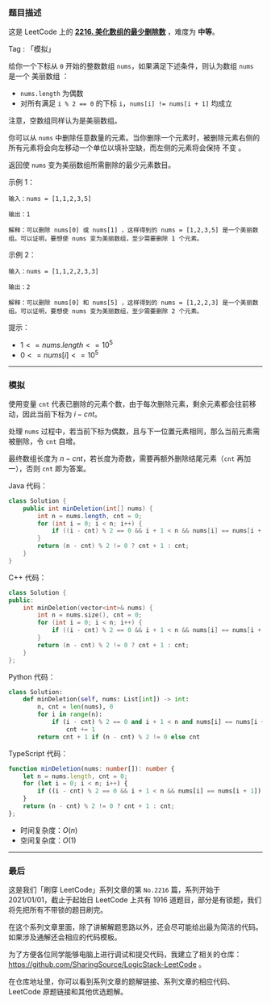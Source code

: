 ### 题目描述

这是 LeetCode 上的 **[2216. 美化数组的最少删除数](https://leetcode.cn/problems/minimum-deletions-to-make-array-beautiful/solutions/2535327/gong-shui-san-xie-zhi-ji-ben-zhi-de-ji-j-dk05/)** ，难度为 **中等**。

Tag : 「模拟」



给你一个下标从 `0` 开始的整数数组 `nums`，如果满足下述条件，则认为数组 `nums` 是一个 美丽数组 ：

* `nums.length` 为偶数
* 对所有满足 `i % 2 == 0` 的下标 `i`，`nums[i] != nums[i + 1]` 均成立

注意，空数组同样认为是美丽数组。

你可以从 `nums` 中删除任意数量的元素。当你删除一个元素时，被删除元素右侧的所有元素将会向左移动一个单位以填补空缺，而左侧的元素将会保持 不变 。

返回使 `nums` 变为美丽数组所需删除的最少元素数目。

示例 1：
```
输入：nums = [1,1,2,3,5]

输出：1

解释：可以删除 nums[0] 或 nums[1] ，这样得到的 nums = [1,2,3,5] 是一个美丽数组。可以证明，要想使 nums 变为美丽数组，至少需要删除 1 个元素。
```
示例 2：
```
输入：nums = [1,1,2,2,3,3]

输出：2

解释：可以删除 nums[0] 和 nums[5] ，这样得到的 nums = [1,2,2,3] 是一个美丽数组。可以证明，要想使 nums 变为美丽数组，至少需要删除 2 个元素。
```

提示：
* $1 <= nums.length <= 10^5$
* $0 <= nums[i] <= 10^5$

---

### 模拟

使用变量 `cnt` 代表已删除的元素个数，由于每次删除元素，剩余元素都会往前移动，因此当前下标为 $i - cnt$。

处理 `nums` 过程中，若当前下标为偶数，且与下一位置元素相同，那么当前元素需被删除，令 `cnt` 自增。

最终数组长度为 $n - cnt$，若长度为奇数，需要再额外删除结尾元素（`cnt` 再加一），否则 `cnt` 即为答案。

Java 代码：

```Java
class Solution {
    public int minDeletion(int[] nums) {
        int n = nums.length, cnt = 0;
        for (int i = 0; i < n; i++) {
            if ((i - cnt) % 2 == 0 && i + 1 < n && nums[i] == nums[i + 1]) cnt++;
        }
        return (n - cnt) % 2 != 0 ? cnt + 1 : cnt;
    }
}
```
C++ 代码：
```C++
class Solution {
public:
    int minDeletion(vector<int>& nums) {
        int n = nums.size(), cnt = 0;
        for (int i = 0; i < n; i++) {
            if ((i - cnt) % 2 == 0 && i + 1 < n && nums[i] == nums[i + 1]) cnt++;
        }
        return (n - cnt) % 2 != 0 ? cnt + 1 : cnt;
    }
};
```
Python 代码：
```Python
class Solution:
    def minDeletion(self, nums: List[int]) -> int:
        n, cnt = len(nums), 0
        for i in range(n):
            if (i - cnt) % 2 == 0 and i + 1 < n and nums[i] == nums[i + 1]:
                cnt += 1
        return cnt + 1 if (n - cnt) % 2 != 0 else cnt
```
TypeScript 代码：
```TypeScript
function minDeletion(nums: number[]): number {
    let n = nums.length, cnt = 0;
    for (let i = 0; i < n; i++) {
        if ((i - cnt) % 2 == 0 && i + 1 < n && nums[i] == nums[i + 1]) cnt++;
    }
    return (n - cnt) % 2 != 0 ? cnt + 1 : cnt;
};
```
* 时间复杂度：$O(n)$
* 空间复杂度：$O(1)$

---

### 最后

这是我们「刷穿 LeetCode」系列文章的第 `No.2216` 篇，系列开始于 2021/01/01，截止于起始日 LeetCode 上共有 1916 道题目，部分是有锁题，我们将先把所有不带锁的题目刷完。

在这个系列文章里面，除了讲解解题思路以外，还会尽可能给出最为简洁的代码。如果涉及通解还会相应的代码模板。

为了方便各位同学能够电脑上进行调试和提交代码，我建立了相关的仓库：https://github.com/SharingSource/LogicStack-LeetCode 。

在仓库地址里，你可以看到系列文章的题解链接、系列文章的相应代码、LeetCode 原题链接和其他优选题解。
